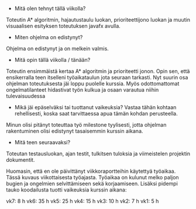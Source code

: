 - Mitä olen tehnyt tällä viikolla?

Toteutin A* algoritmin, hajautustaulu luokan, prioriteettijono luokan ja muutin visuaalisen esityksen toteutuksen javafx avulla.

- Miten ohjelma on edistynyt?

Ohjelma on edistynyt ja on melkein valmis. 

- Mitä opin tällä viikolla / tänään?

Toteutin ensimmäistä kertaa A* algoritmin ja prioriteetti jonon. Opin sen, että ensikerralla teen itselleni työaikataulun jota seuraan tarkasti. Nyt suurin osa ohjelman toteutuksesta jäi loppu puolelle kurssia. Myös odottomattomat ongelmatilanteet hidastivat työn kulkua ja osaan varautua niihin tulevaisuudessa

- Mikä jäi epäselväksi tai tuottanut vaikeuksia? Vastaa tähän kohtaan rehellisesti, koska saat tarvittaessa apua tämän kohdan perusteella.

Minun olisi pitänyt toteuttaa työ milestone tyylisesti, jotta ohjelman rakentuminen olisi edistynyt tasaisemmin kurssin aikana.

- Mitä teen seuraavaksi?

Toteutan testausluokan, ajan testit, tulkitsen tuloksia ja viimeistelen projektin dokumentit.

Huomasin, että en ole päivittänyt viikkoraportteihin käytettyä työaikaa. Tässä kuvaus viikottaisesta työajasta. Työaikaa on kulunut melko paljon bugien ja ongelmien selvittämiseen sekä korjaamiseen. Lisäksi pidempi tauko koodailusta tuotti vaikeuksia kurssin aikana:

vk7: 8 h
vk6: 35 h
vk5: 25 h
vk4: 15 h
vk3: 10 h
vk2: 7 h
vk1: 5 h
